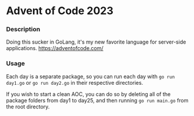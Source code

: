# Advent of Code 2023

### Description

Doing this sucker in GoLang, it's my new favorite language for server-side applications.
https://adventofcode.com/

### Usage

Each day is a separate package, so you can run each day with `go run day1.go` or `go run day2.go` in their respective directories.

If you wish to start a clean AOC, you can do so by deleting all of the package folders from day1 to day25, and then running `go run main.go` from the root directory.
